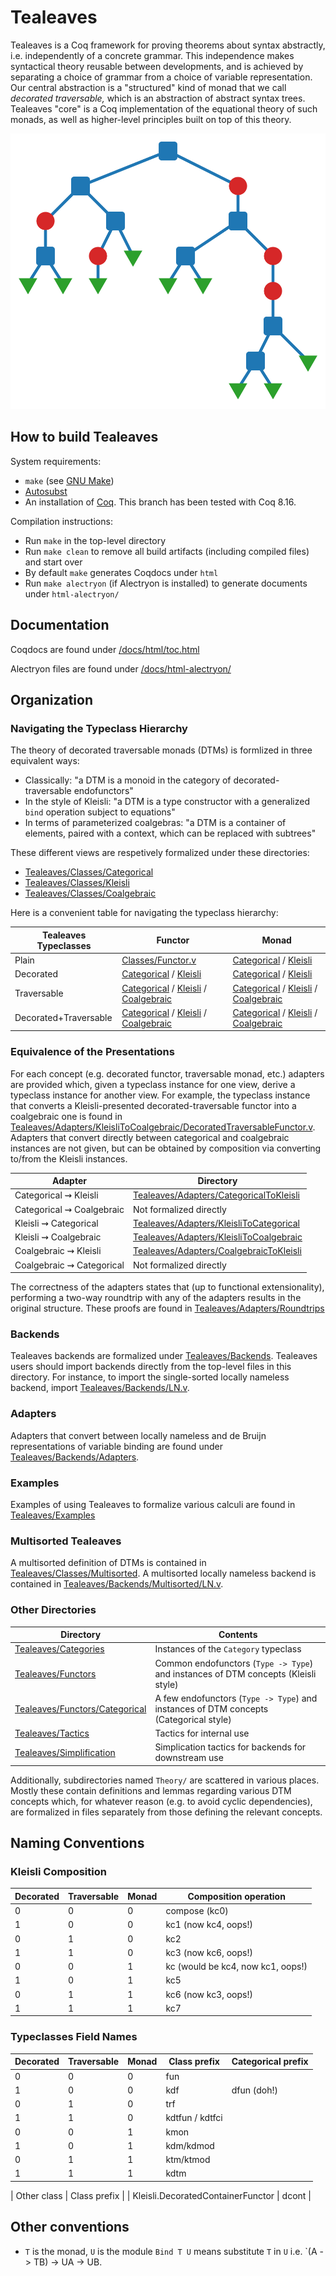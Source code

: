 # Tealeaves

Tealeaves is a Coq framework for proving theorems about syntax abstractly, i.e. independently of a concrete grammar. This independence makes syntactical theory reusable between developments, and is achieved by separating a choice of grammar from a choice of variable representation. Our central abstraction is a "structured" kind of monad that we call *decorated traversable,* which is an abstraction of abstract syntax trees. Tealeaves "core" is a Coq implementation of the equational theory of such monads, as well as higher-level principles built on top of this theory.

![Abstract syntax tree](/images/tree.svg)

## How to build Tealeaves
System requirements:
- `make` (see [GNU Make](https://www.gnu.org/software/make/))
- [Autosubst](https://github.com/coq-community/autosubst/tree/master)
- An installation of [Coq](https://coq.inria.fr/download). This branch has been tested with Coq 8.16.

Compilation instructions:
- Run `make` in the top-level directory
- Run `make clean` to remove all build artifacts (including compiled files) and start over
- By default `make` generates Coqdocs under `html`
- Run `make alectryon` (if Alectryon is installed) to generate documents under `html-alectryon/`

## Documentation

Coqdocs are found under [/docs/html/toc.html](/docs/html/toc.html)

Alectryon files are found under [/docs/html-alectryon/](/docs/html-alectryon/)

## Organization

### Navigating the Typeclass Hierarchy

The theory of decorated traversable monads (DTMs) is formlized in three equivalent ways:

- Classically: "a DTM is a monoid in the category of decorated-traversable endofunctors"
- In the style of Kleisli: "a DTM is a type constructor with a generalized `bind` operation subject to equations"
- In terms of parameterized coalgebras: "a DTM is a container of elements, paired with a context, which can be replaced with subtrees"

These different views are respetively formalized under these directories:

- [Tealeaves/Classes/Categorical](/Tealeaves/Classes/Categorical)
- [Tealeaves/Classes/Kleisli](/Tealeaves/Classes/Coalgebraic)
- [Tealeaves/Classes/Coalgebraic](/Tealeaves/Classes/Coalgebraic)

Here is a convenient table for navigating the typeclass hierarchy:

| **Tealeaves Typeclasses** | Functor                                                                                                                                                                                                                         | Monad                                                                                                                                                                                                                     |
|---------------------------|---------------------------------------------------------------------------------------------------------------------------------------------------------------------------------------------------------------------------------|---------------------------------------------------------------------------------------------------------------------------------------------------------------------------------------------------------------------------|
| Plain                     | [Classes/Functor.v](/Tealeaves/Classes/Functor.v)                                                                                                                                                                               | [Categorical](/Tealeaves/Classes/Categorical/Monad.v) / [Kleisli](/Tealeaves/Classes/Kleisli/Monad.v)                                                                                                                     |
| Decorated                 | [Categorical](/Tealeaves/Classes/Categorical/DecoratedFunctor.v) / [Kleisli](/Tealeaves/Classes/Kleisli/DecoratedFunctor.v)                                                                                                     | [Categorical](/Tealeaves/Classes/Categorical/DecoratedMonad.v) / [Kleisli](/Tealeaves/Classes/Kleisli/DecoratedMonad.v)                                                                                                   |
| Traversable               | [Categorical](/Tealeaves/Classes/Categorical/TraversableFunctor.v) / [Kleisli](/Tealeaves/Classes/Kleisli/TraversableFunctor.v) / [Coalgebraic](/Tealeaves/Classes/Coalgebraic/TraversableFunctor.v)                            | [Categorical](/Tealeaves/Classes/Categorical/TraversableMonad.v) / [Kleisli](/Tealeaves/Classes/Kleisli/TraversableMonad.v) / [Coalgebraic](/Tealeaves/Classes/Coalgebraic/TraversableMonad.v)                            |
| Decorated+Traversable     | [Categorical](/Tealeaves/Classes/Categorical/DecoratedTraversableFunctor.v) / [Kleisli](/Tealeaves/Classes/Kleisli/DecoratedTraversableFunctor.v) / [Coalgebraic](/Tealeaves/Classes/Coalgebraic/DecoratedTraversableFunctor.v) | [Categorical](/Tealeaves/Classes/Categorical/DecoratedTraversableMonad.v) / [Kleisli](/Tealeaves/Classes/Kleisli/DecoratedTraversableMonad.v) / [Coalgebraic](/Tealeaves/Classes/Coalgebraic/DecoratedTraversableMonad.v) |

### Equivalence of the Presentations

For each concept (e.g. decorated functor, traversable monad, etc.) adapters are provided which, given a typeclass instance for one view, derive a typeclass instance for another view. For example, the typeclass instance that converts a Kleisli-presented decorated-traversable functor into a coalgebraic one is found in [Tealeaves/Adapters/KleisliToCoalgebraic/DecoratedTraversableFunctor.v](Tealeaves/Adapters/KleisliToCoalgebraic/DecoratedTraversableFunctor.v). Adapters that convert directly between categorical and coalgebraic instances are not given, but can be obtained by composition via converting to/from the Kleisli instances.

| Adapter                   | Directory                                                                          |
|---------------------------|------------------------------------------------------------------------------------|
| Categorical ⇝ Kleisli     | [Tealeaves/Adapters/CategoricalToKleisli](/Tealeaves/Adapters/CategoricalToKleisli) |
| Categorical ⇝ Coalgebraic | Not formalized directly                                                            |
| Kleisli ⇝ Categorical     | [Tealeaves/Adapters/KleisliToCategorical](/Tealeaves/Adapters/KleisliToCategorical) |
| Kleisli ⇝ Coalgebraic     | [Tealeaves/Adapters/KleisliToCoalgebraic](/Tealeaves/Adapters/KleisliToCoalgebraic) |
| Coalgebraic ⇝ Kleisli     | [Tealeaves/Adapters/CoalgebraicToKleisli](/Tealeaves/Adapters/CoalgebraicToKleisli) |
| Coalgebraic ⇝ Categorical | Not formalized directly                                                            |


The correctness of the adapters states that (up to functional extensionality), performing a two-way roundtrip with any of the adapters results in the original structure. These proofs are found in [Tealeaves/Adapters/Roundtrips](Tealeaves/Adapters/Roundtrips)

### Backends

Tealeaves backends are formalized under [Tealeaves/Backends](/Tealeaves/Backends). Tealeaves users should import backends directly from the top-level files in this directory. For instance, to import the single-sorted locally nameless backend, import [Tealeaves/Backends/LN.v](/Tealeaves/Backends/LN.v).

### Adapters

Adapters that convert between locally nameless and de Bruijn representations of variable binding are found under [Tealeaves/Backends/Adapters](/Tealeaves/Backends/Adapters).

### Examples

Examples of using Tealeaves to formalize various calculi are found in [Tealeaves/Examples](/Tealeaves/Examples)

### Multisorted Tealeaves

A multisorted definition of DTMs is contained in [Tealeaves/Classes/Multisorted](/Tealeaves/Classes/Multisorted). A multisorted locally nameless backend is contained in [Tealeaves/Backends/Multisorted/LN.v](/Tealeaves/Backends/Multisorted/LN.v).

### Other Directories

| Directory                                                         | Contents                                                                              |
|-------------------------------------------------------------------|---------------------------------------------------------------------------------------|
| [Tealeaves/Categories](/Tealeaves/Categories)                     | Instances of the `Category` typeclass                                                 |
| [Tealeaves/Functors](/Tealeaves/Functors)                         | Common endofunctors (`Type -> Type`) and instances of DTM concepts (Kleisli style)    |
| [Tealeaves/Functors/Categorical](/Tealeaves/Functors/Categorical) | A few endofunctors (`Type -> Type`) and instances of DTM concepts (Categorical style) |
| [Tealeaves/Tactics](/Tealeaves/Tactics)                           | Tactics for internal use                                                              |
| [Tealeaves/Simplification](/Tealeaves/Simplification)             | Simplication tactics for backends for downstream use                                  |

Additionally, subdirectories named `Theory/` are scattered in various places. Mostly these contain definitions and lemmas regarding various DTM concepts which, for whatever reason (e.g. to avoid cyclic dependencies), are formalized in files separately from those defining the relevant concepts.

## Naming Conventions

### Kleisli Composition

| Decorated | Traversable | Monad | Composition operation             |
|-----------|-------------|-------|-----------------------------------|
| 0         | 0           | 0     | compose (kc0)                     |
| 1         | 0           | 0     | kc1 (now kc4, oops!)              |
| 0         | 1           | 0     | kc2                               |
| 1         | 1           | 0     | kc3 (now kc6, oops!)              |
| 0         | 0           | 1     | kc (would be kc4, now kc1, oops!) |
| 1         | 0           | 1     | kc5                               |
| 0         | 1           | 1     | kc6 (now kc3, oops!)              |
| 1         | 1           | 1     | kc7                               |


### Typeclasses Field Names

| Decorated | Traversable | Monad | Class prefix    | Categorical prefix |
|-----------|-------------|-------|-----------------|--------------------|
| 0         | 0           | 0     | fun             |                    |
| 1         | 0           | 0     | kdf             | dfun (doh!)        |
| 0         | 1           | 0     | trf             |                    |
| 1         | 1           | 0     | kdtfun / kdtfci |                    |
| 0         | 0           | 1     | kmon            |                    |
| 1         | 0           | 1     | kdm/kdmod       |                    |
| 0         | 1           | 1     | ktm/ktmod       |                    |
| 1         | 1           | 1     | kdtm            |                    |

| Other class                       | Class prefix |
| Kleisli.DecoratedContainerFunctor | dcont        |


## Other conventions
- `T` is the monad, `U` is the module
`Bind T U` means substitute `T` in `U` i.e. `(A -> TB) -> UA -> UB.
